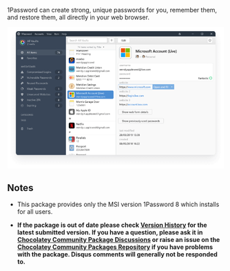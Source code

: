 1Password can create strong, unique passwords for you, remember them, and restore them, all directly in your web browser.

![screenshot](https://github.com/chrrobi/au-packages/blob/master/1password8/screenshot.png?raw=true)

## Notes

- This package provides only the MSI version 1Password 8 which installs for all users. 

- **If the package is out of date please check [Version History](#versionhistory) for the latest submitted version. If you have a question, please ask it in [Chocolatey Community Package Discussions](https://github.com/chocolatey-community/chocolatey-packages/discussions) or raise an issue on the [Chocolatey Community Packages Repository](https://github.com/chocolatey-community/chocolatey-packages/issues) if you have problems with the package. Disqus comments will generally not be responded to.**
